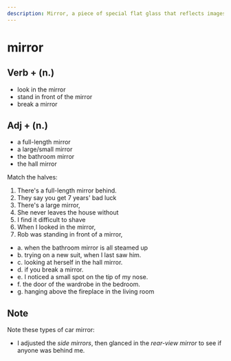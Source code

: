 ```yaml
---
description: Mirror, a piece of special flat glass that reflects images, so that you can see yourself when you look in it. (镜子)
---
```


# mirror

## Verb + (n.)

- look in the mirror
- stand in front of the mirror
- break a mirror

## Adj + (n.)

- a full-length mirror
- a large/small mirror
- the bathroom mirror
- the hall mirror

Match the halves:

1. There's a full-length mirror behind.
2. They say you get 7 years' bad luck
3. There's a large mirror,
4. She never leaves the house without
5. I find it difficult to shave
6. When I looked in the mirror,
7. Rob was standing in front of a mirror,

- a. when the bathroom mirror is all steamed up
- b. trying on a new suit, when I last saw him.
- c. looking at herself in the hall mirror.
- d. if you break a mirror.
- e. I noticed a small spot on the tip of my nose.
- f. the door of the wardrobe in the bedroom.
- g. hanging above the fireplace in the living room

## Note

Note these types of car mirror:

- I adjusted the *side mirrors*, then glanced in the *rear-view mirror* to see if anyone was behind me.
